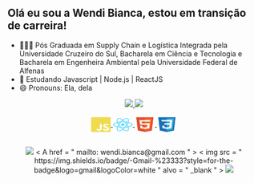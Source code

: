 ## Olá eu sou a Wendi Bianca, estou em transição de carreira!

- 👩🏻‍🎓 Pós Graduada em Supply Chain e Logística Integrada pela Universidade Cruzeiro do Sul, Bacharela em Ciência e Tecnologia e Bacharela em Engenheira Ambiental pela Universidade Federal de Alfenas
- 🌱 Estudando Javascript | Node.js | ReactJS 
- 😄 Pronouns: Ela, dela


<div align="center">
  <a href="https://github.com/wendibianca">
  <img height="180em" src="https://github-readme-stats.vercel.app/api?username=wendibianca&show_icons=true&theme=tokyonight&include_all_commits=true&count_private=true"/>
  <img height="180em" src="https://github-readme-stats.vercel.app/api/top-langs/?username=wendibianca&layout=compact&langs_count=7&theme=tokyonight"/>

<div style="display: inline_block"><br>
  <img align="center" alt="Wendi-Js" height="30" width="40" src="https://raw.githubusercontent.com/devicons/devicon/master/icons/javascript/javascript-plain.svg">
  <img align="center" alt="Wendi-React" height="30" width="40" src="https://raw.githubusercontent.com/devicons/devicon/master/icons/react/react-original.svg">
  <img align="center" alt="Wendi-HTML" height="30" width="40" src="https://raw.githubusercontent.com/devicons/devicon/master/icons/html5/html5-original.svg">
  <img align="center" alt="Wendi-CSS" height="30" width="40" src="https://raw.githubusercontent.com/devicons/devicon/master/icons/css3/css3-original.svg">

</div>

##
 
<div> 
  <a href="https://www.instagram.com/wendibianca" target="_blank"><img src="https://img.shields.io/badge/-Instagram-%23E4405F?style=for-the-badge&logo=instagram&logoColor=white" target="_blank"></a>
  <   A    href = " mailto: wendi.bianca@gmail.com "   >   <   img    src = " https://img.shields.io/badge/-Gmail-%23333?style=for-the-badge&logo=gmail&logoColor=white "    alvo = " _blank "   >   </a  >
  <a href="https://br.linkedin.com/in/wendi-bianca" target="_blank"><img src="https://img.shields.io/badge/-LinkedIn-%230077B5?style=for-the-badge&logo=linkedin&logoColor=white" target="_blank"></a> 
